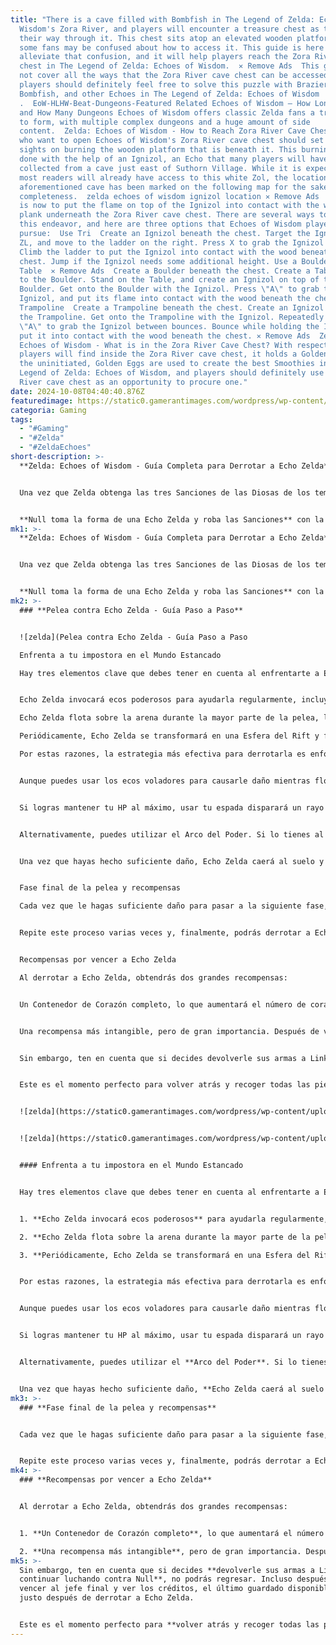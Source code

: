 ```yaml
---
title: "There is a cave filled with Bombfish in The Legend of Zelda: Echoes of
  Wisdom's Zora River, and players will encounter a treasure chest as they work
  their way through it. This chest sits atop an elevated wooden platform, and
  some fans may be confused about how to access it. This guide is here to
  alleviate that confusion, and it will help players reach the Zora River cave
  chest in The Legend of Zelda: Echoes of Wisdom.  ✕ Remove Ads  This guide does
  not cover all the ways that the Zora River cave chest can be accessed, and
  players should definitely feel free to solve this puzzle with Braziers,
  Bombfish, and other Echoes in The Legend of Zelda: Echoes of Wisdom
  .  EoW-HLHW-Beat-Dungeons-Featured Related Echoes of Wisdom – How Long to Beat
  and How Many Dungeons Echoes of Wisdom offers classic Zelda fans a true return
  to form, with multiple complex dungeons and a huge amount of side
  content.  Zelda: Echoes of Wisdom - How to Reach Zora River Cave Chest Players
  who want to open Echoes of Wisdom's Zora River cave chest should set their
  sights on burning the wooden platform that is beneath it. This burning can be
  done with the help of an Ignizol, an Echo that many players will have
  collected from a cave just east of Suthorn Village. While it is expected that
  most readers will already have access to this white Zol, the location of the
  aforementioned cave has been marked on the following map for the sake of
  completeness.  zelda echoes of wisdom ignizol location ✕ Remove Ads  The goal
  is now to put the flame on top of the Ignizol into contact with the wooden
  plank underneath the Zora River cave chest. There are several ways to approach
  this endeavor, and here are three options that Echoes of Wisdom players can
  pursue:  Use Tri  Create an Ignizol beneath the chest. Target the Ignizol with
  ZL, and move to the ladder on the right. Press X to grab the Ignizol with Tri.
  Climb the ladder to put the Ignizol into contact with the wood beneath the
  chest. Jump if the Ignizol needs some additional height. Use a Boulder and
  Table  ✕ Remove Ads  Create a Boulder beneath the chest. Create a Table next
  to the Boulder. Stand on the Table, and create an Ignizol on top of the
  Boulder. Get onto the Boulder with the Ignizol. Press \"A\" to grab the
  Ignizol, and put its flame into contact with the wood beneath the chest. Use a
  Trampoline  Create a Trampoline beneath the chest. Create an Ignizol on top of
  the Trampoline. Get onto the Trampoline with the Ignizol. Repeatedly press
  \"A\" to grab the Ignizol between bounces. Bounce while holding the Ignizol to
  put it into contact with the wood beneath the chest. ✕ Remove Ads  Zelda:
  Echoes of Wisdom - What is in the Zora River Cave Chest? With respect to what
  players will find inside the Zora River cave chest, it holds a Golden Egg. For
  the uninitiated, Golden Eggs are used to create the best Smoothies in The
  Legend of Zelda: Echoes of Wisdom, and players should definitely use the Zora
  River cave chest as an opportunity to procure one."
date: 2024-10-08T04:40:40.876Z
featuredimage: https://static0.gamerantimages.com/wordpress/wp-content/uploads/2024/10/zelda-echoes-of-wisdom-echo-impostor-zelda-boss-fight-guide-stilled-ancient-ruins.png?q=70&fit=crop&w=1140&h=&dpr=1
categoria: Gaming
tags:
  - "#Gaming"
  - "#Zelda"
  - "#ZeldaEchoes"
short-description: >-
  **Zelda: Echoes of Wisdom - Guía Completa para Derrotar a Echo Zelda**


  Una vez que Zelda obtenga las tres Sanciones de las Diosas de los templos de Lanayru, Eldin y Faron, parecerá que todo está yendo de maravilla en su plan para sellar los Rift de una vez por todas. Sin embargo, después de recoger la tercera Sanción, Zelda será emboscada por una extensión de Null, el principal antagonista del juego, revelado durante las misiones finales de la trama.


  **Null toma la forma de una Echo Zelda y roba las Sanciones** con la intención de abrir el camino hacia la Energía Primaria, que planea absorber para sus propios fines malvados. Después de completar el Bosque Eterno y llegar al fin
mk1: >-
  **Zelda: Echoes of Wisdom - Guía Completa para Derrotar a Echo Zelda**


  Una vez que Zelda obtenga las tres Sanciones de las Diosas de los templos de Lanayru, Eldin y Faron, parecerá que todo está yendo de maravilla en su plan para sellar los Rift de una vez por todas. Sin embargo, después de recoger la tercera Sanción, Zelda será emboscada por una extensión de Null, el principal antagonista del juego, revelado durante las misiones finales de la trama.


  **Null toma la forma de una Echo Zelda y roba las Sanciones** con la intención de abrir el camino hacia la Energía Primaria, que planea absorber para sus propios fines malvados. Después de completar el Bosque Eterno y llegar al final de la zona de las Antiguas Ruinas Estancadas, Zelda se encontrará cara a cara con su impostora. Sigue esta guía para entender las mecánicas de la pelea contra Echo Zelda y aprende cómo derrotarla en Echoes of Wisdom.
mk2: >-
  ### **Pelea contra Echo Zelda - Guía Paso a Paso**


  ![zelda](Pelea contra Echo Zelda - Guía Paso a Paso

  Enfrenta a tu impostora en el Mundo Estancado

  Hay tres elementos clave que debes tener en cuenta al enfrentarte a Echo Zelda en esta pelea hacia el final del juego.


  Echo Zelda invocará ecos poderosos para ayudarla regularmente, incluyendo un Darknut de nivel 3 y Buzz Blobs que no pueden ser golpeados con ataques normales.

  Echo Zelda flota sobre la arena durante la mayor parte de la pelea, lo que hace que sea difícil alcanzarla con ataques cuerpo a cuerpo.

  Periódicamente, Echo Zelda se transformará en una Esfera del Rift y flotará alrededor de la arena antes de invocar más ecos. Durante este tiempo, no puede ser dañada.

  Por estas razones, la estrategia más efectiva para derrotarla es enfocarte en hacerle daño a distancia. Los mejores métodos incluyen mantener tus corazones al máximo mientras estás en la Forma de Espadachín o mejorar tu Arco del Poder al nivel máximo en la casa de Lueberry.


  Aunque puedes usar los ecos voladores para causarle daño mientras flota, la mayoría de ellos no podrán seguir su movimiento, así que es mejor venir preparado con muchas pociones de restauración de energía y batidos para enfrentarte a ella en la Forma de Espadachín.


  Si logras mantener tu HP al máximo, usar tu espada disparará un rayo de energía que inflige un gran daño a distancia. Si puedes evitar los ataques de los esbirros de Echo Zelda o llevar suficientes batidos para restaurar corazones, este será el método más eficaz para derrotarla.


  Alternativamente, puedes utilizar el Arco del Poder. Si lo tienes al nivel máximo, no es necesario que cargues las flechas; simplemente dispara rápidamente cuando Echo Zelda se quede quieta por un momento. Con unas 10 flechas será suficiente para derribarla, mientras que con 5 o 6 golpes de espada deberías lograrlo si tienes tus corazones al máximo.


  Una vez que hayas hecho suficiente daño, Echo Zelda caerá al suelo y podrás atacarla normalmente. En ese momento, invoca tu eco más fuerte, habilita la Forma de Espadachín y dale varios golpes hasta que se enfurezca.


  Fase final de la pelea y recompensas

  Cada vez que le hagas suficiente daño para pasar a la siguiente fase, invocará ecos más poderosos. En la mayoría de los casos, deberás enfrentarte primero a esos ecos antes de volver a concentrarte en Zelda. Esto se debe a que será casi imposible hacerle "lock-on" si hay varios enemigos cerca. Siempre que invoque más enemigos, asegúrate de eliminarlos primero antes de lanzarte contra el jefe con tu Forma de Espadachín mejorada.


  Repite este proceso varias veces y, finalmente, podrás derrotar a Echo Zelda. Después de vencerla, nuestra heroína liberará a Link de su prisión cristalina, completando la misión "Rescatando al Héroe Link" y abriendo el camino hacia la última mazmorra y el jefe final de Echoes of Wisdom.


  Recompensas por vencer a Echo Zelda

  Al derrotar a Echo Zelda, obtendrás dos grandes recompensas:


  Un Contenedor de Corazón completo, lo que aumentará el número de corazones de Zelda en uno. A pesar de estar ya avanzada la partida, un corazón extra sigue siendo de gran ayuda.


  Una recompensa más intangible, pero de gran importancia. Después de vencer a Echo Zelda, el juego se guardará automáticamente en el último punto de guardado disponible. Además, liberarás a Link de su prisión cristalina, recuperando su parte de la Energía Primaria. También tendrás la opción de hablar con él y continuar tu aventura.


  Sin embargo, ten en cuenta que si decides devolverle sus armas a Link y continuar luchando contra Null, no podrás regresar. Incluso después de vencer al jefe final y ver los créditos, el último guardado disponible estará justo después de derrotar a Echo Zelda.


  Este es el momento perfecto para volver atrás y recoger todas las piezas de corazón que te falten, mejorar tus espacios de accesorios y preparar suficientes batidos y pociones de energía. Además, después de vencer al jefe final, si recargas el guardado automático en este punto, desbloquearás una nueva función: la capacidad de rastrear tus ecos faltantes y otros coleccionables. Esto incentivará a los jugadores a completar el juego al 100%, especialmente en modo Héroe, para añadir un poco más de desafío en los contenidos que ya has superado. "zelda")


  ![zelda](https://static0.gamerantimages.com/wordpress/wp-content/uploads/2024/10/zelda-echoes-of-wisdom-echo-impostor-zelda-boss-fight-4.png?q=49&fit=crop&w=750&h=422&dpr=2 "zelda")


  ![zelda](https://static0.gamerantimages.com/wordpress/wp-content/uploads/2024/10/zelda-echoes-of-wisdom-echo-impostor-zelda-boss-fight-3.png?q=49&fit=crop&w=750&h=422&dpr=2 "zelda")


  #### Enfrenta a tu impostora en el Mundo Estancado


  Hay tres elementos clave que debes tener en cuenta al enfrentarte a Echo Zelda en esta pelea hacia el final del juego.


  1. **Echo Zelda invocará ecos poderosos** para ayudarla regularmente, incluyendo un Darknut de nivel 3 y Buzz Blobs que no pueden ser golpeados con ataques normales.

  2. **Echo Zelda flota sobre la arena durante la mayor parte de la pelea**, lo que hace que sea difícil alcanzarla con ataques cuerpo a cuerpo.

  3. **Periódicamente, Echo Zelda se transformará en una Esfera del Rift** y flotará alrededor de la arena antes de invocar más ecos. Durante este tiempo, no puede ser dañada.


  Por estas razones, la estrategia más efectiva para derrotarla es enfocarte en **hacerle daño a distancia**. Los mejores métodos incluyen mantener tus corazones al máximo mientras estás en la **Forma de Espadachín** o mejorar tu **Arco del Poder** al nivel máximo en la casa de Lueberry.


  Aunque puedes usar los ecos voladores para causarle daño mientras flota, la mayoría de ellos no podrán seguir su movimiento, así que es mejor **venir preparado con muchas pociones de restauración de energía** y batidos para enfrentarte a ella en la Forma de Espadachín.


  Si logras mantener tu HP al máximo, usar tu espada disparará un rayo de energía que **inflige un gran daño a distancia**. Si puedes evitar los ataques de los esbirros de Echo Zelda o llevar suficientes batidos para restaurar corazones, este será el método más eficaz para derrotarla.


  Alternativamente, puedes utilizar el **Arco del Poder**. Si lo tienes al nivel máximo, no es necesario que cargues las flechas; simplemente dispara rápidamente cuando Echo Zelda se quede quieta por un momento. **Con unas 10 flechas** será suficiente para derribarla, mientras que **con 5 o 6 golpes de espada** deberías lograrlo si tienes tus corazones al máximo.


  Una vez que hayas hecho suficiente daño, **Echo Zelda caerá al suelo y podrás atacarla normalmente**. En ese momento, invoca tu eco más fuerte, habilita la Forma de Espadachín y dale varios golpes hasta que se enfurezca.
mk3: >-
  ### **Fase final de la pelea y recompensas**


  Cada vez que le hagas suficiente daño para pasar a la siguiente fase, **invocará ecos más poderosos**. En la mayoría de los casos, deberás enfrentarte primero a esos ecos antes de volver a concentrarte en Zelda. Esto se debe a que será casi imposible hacerle "lock-on" si hay varios enemigos cerca. Siempre que invoque más enemigos, asegúrate de eliminarlos primero antes de lanzarte contra el jefe con tu Forma de Espadachín mejorada.


  Repite este proceso varias veces y, finalmente, podrás derrotar a Echo Zelda. Después de vencerla, nuestra heroína **liberará a Link de su prisión cristalina**, completando la misión "Rescatando al Héroe Link" y abriendo el camino hacia la **última mazmorra y el jefe final de Echoes of Wisdom**.
mk4: >-
  ### **Recompensas por vencer a Echo Zelda**


  Al derrotar a Echo Zelda, obtendrás dos grandes recompensas:


  1. **Un Contenedor de Corazón completo**, lo que aumentará el número de corazones de Zelda en uno. A pesar de estar ya avanzada la partida, un corazón extra sigue siendo de gran ayuda.

  2. **Una recompensa más intangible**, pero de gran importancia. Después de vencer a Echo Zelda, el juego se guardará automáticamente en el último punto de guardado disponible. Además, liberarás a Link de su prisión cristalina, recuperando su parte de la Energía Primaria. También tendrás la opción de hablar con él y continuar tu aventura.
mk5: >-
  Sin embargo, ten en cuenta que si decides **devolverle sus armas a Link y
  continuar luchando contra Null**, no podrás regresar. Incluso después de
  vencer al jefe final y ver los créditos, el último guardado disponible estará
  justo después de derrotar a Echo Zelda.


  Este es el momento perfecto para **volver atrás y recoger todas las piezas de corazón** que te falten, mejorar tus espacios de accesorios y preparar suficientes batidos y pociones de energía. Además, después de vencer al jefe final, si recargas el guardado automático en este punto, desbloquearás una nueva función: **la capacidad de rastrear tus ecos faltantes** y otros coleccionables. Esto incentivará a los jugadores a completar el juego al 100%, especialmente en modo Héroe, para añadir un poco más de desafío en los contenidos que ya has superado.
---
```


